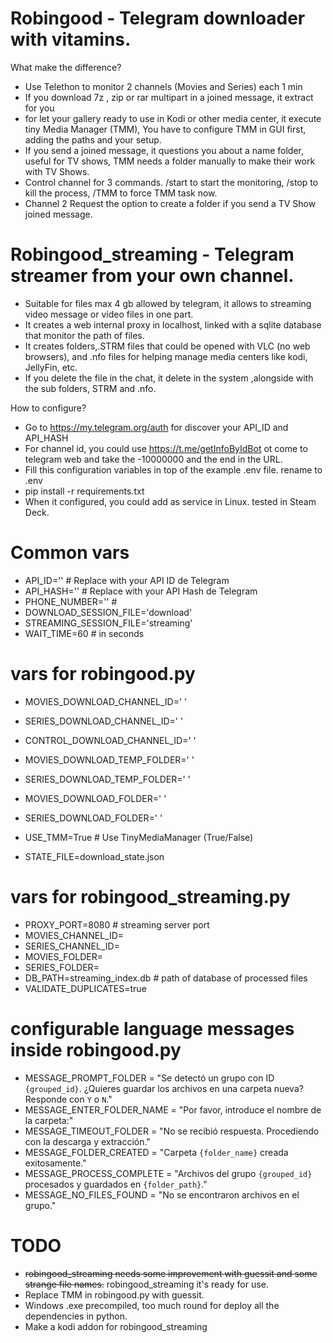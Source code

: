 
# Robingood - Telegram downloader with vitamins.


What make the difference?

- Use Telethon to monitor 2 channels (Movies and Series) each 1 min
- If you download 7z , zip or rar multipart in a joined message, it extract for you
- for let your gallery ready to use in Kodi or other media center, it execute tiny Media Manager (TMM), You have to configure TMM in GUI first, adding the paths and your setup.
- If you send a joined message, it questions you about a name folder, useful for TV shows, TMM needs a folder manually to make their work with TV Shows.
- Control channel for 3 commands. /start to start the monitoring, /stop to kill the process, /TMM to force TMM task now.
- Channel 2 Request the option to create a folder if you send a TV Show joined message.

# Robingood_streaming - Telegram streamer from your own channel.

- Suitable for files max 4 gb allowed by telegram, it allows to streaming video message or video files in one part.
- It creates a web internal proxy in localhost, linked with a sqlite database that monitor the path of files.
- It creates folders,.STRM files that could be opened with VLC (no web browsers), and .nfo files for helping manage media centers like kodi, JellyFin, etc.
- If you delete the file in the chat, it delete in the system ,alongside with the sub folders, STRM and .nfo.


How to configure?

- Go to https://my.telegram.org/auth for discover your API_ID and API_HASH
- For channel id, you could use https://t.me/getInfoByIdBot ot come to telegram web and take the -10000000 and the end in the URL.
- Fill this configuration variables in top of the example  .env file. rename to .env
- pip install -r requirements.txt
- When it configured, you could add as service in Linux. tested in Steam Deck.

# Common vars
- API_ID=''  # Replace with your API ID de Telegram
- API_HASH=''  # Replace with your API Hash de Telegram
- PHONE_NUMBER=''  #  
- DOWNLOAD_SESSION_FILE='download'
- STREAMING_SESSION_FILE='streaming'
- WAIT_TIME=60  # in seconds

# vars for robingood.py
- MOVIES_DOWNLOAD_CHANNEL_ID=' '
- SERIES_DOWNLOAD_CHANNEL_ID=' '
- CONTROL_DOWNLOAD_CHANNEL_ID=' '
- MOVIES_DOWNLOAD_TEMP_FOLDER=' '
- SERIES_DOWNLOAD_TEMP_FOLDER=' '
- MOVIES_DOWNLOAD_FOLDER=' '
- SERIES_DOWNLOAD_FOLDER=' '
 
- USE_TMM=True  # Use TinyMediaManager (True/False)
- STATE_FILE=download_state.json

#  vars for robingood_streaming.py
- PROXY_PORT=8080  # streaming server port
- MOVIES_CHANNEL_ID= 
- SERIES_CHANNEL_ID=
- MOVIES_FOLDER=  
- SERIES_FOLDER= 
- DB_PATH=streaming_index.db  # path of database of processed files
- VALIDATE_DUPLICATES=true

# configurable language messages inside robingood.py

- MESSAGE_PROMPT_FOLDER = "Se detectó un grupo con ID `{grouped_id}`. ¿Quieres guardar los archivos en una carpeta nueva? Responde con `Y` o `N`."
- MESSAGE_ENTER_FOLDER_NAME = "Por favor, introduce el nombre de la carpeta:"
- MESSAGE_TIMEOUT_FOLDER = "No se recibió respuesta. Procediendo con la descarga y extracción."
- MESSAGE_FOLDER_CREATED = "Carpeta `{folder_name}` creada exitosamente."
- MESSAGE_PROCESS_COMPLETE = "Archivos del grupo `{grouped_id}` procesados y guardados en `{folder_path}`."
- MESSAGE_NO_FILES_FOUND = "No se encontraron archivos en el grupo."


# TODO

- ~~robingood_streaming needs some improvement with guessit and some strange file names.~~ robingood_streaming it's ready for use. 
- Replace TMM in robingood.py with guessit.
- Windows .exe precompiled, too much round for deploy all the dependencies in python. 
- Make a kodi addon for robingood_streaming
